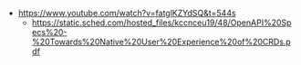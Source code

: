 - https://www.youtube.com/watch?v=fatglKZYdSQ&t=544s
  - https://static.sched.com/hosted_files/kccnceu19/48/OpenAPI%20Specs%20-%20Towards%20Native%20User%20Experience%20of%20CRDs.pdf